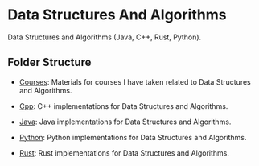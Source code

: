 # Data Structures And Algorithms

Data Structures and Algorithms (Java, C++, Rust, Python).

## Folder Structure

* [Courses](_courses/README.md): Materials for courses I have taken related to Data Structures and Algorithms.

* [Cpp](cpp/README.md): C++ implementations for Data Structures and Algorithms.

* [Java](java/README.md): Java implementations for Data Structures and Algorithms.

* [Python](python/README.md): Python implementations for Data Structures and Algorithms.

* [Rust](rust/README.md): Rust implementations for Data Structures and Algorithms.
